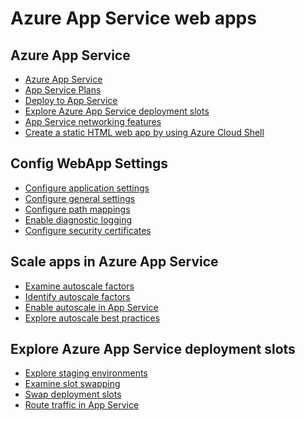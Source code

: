 # Azure App Service web apps

## Azure App Service
- [Azure App Service](https://github.com/venkatavarunp/AzureDevelopment/blob/main/1.WebApps/1.AppService.md)
- [App Service Plans](https://github.com/venkatavarunp/AzureDevelopment/blob/main/1.WebApps/2.AppServicePlans.md)
- [Deploy to App Service](https://github.com/venkatavarunp/AzureDevelopment/blob/main/1.WebApps/3.AppServiceDeployment.md)
- [Explore Azure App Service deployment slots](https://github.com/venkatavarunp/AzureDevelopment/blob/main/1.WebApps/4.AppServiceAuth.md)
- [App Service networking features](https://github.com/venkatavarunp/AzureDevelopment/blob/main/1.WebApps/5.Network.md)
- [Create a static HTML web app by using Azure Cloud Shell](https://github.com/venkatavarunp/AzureDevelopment/blob/main/1.WebApps/Lab.md)
## Config WebApp Settings
- [Configure application settings](https://github.com/venkatavarunp/AzureDevelopment/blob/main/1.WebApps/6.AppConfig.md)
- [Configure general settings](https://github.com/venkatavarunp/AzureDevelopment/blob/main/1.WebApps/7.GeneralConfig.md)
- [Configure path mappings](https://github.com/venkatavarunp/AzureDevelopment/blob/main/1.WebApps/8.PathMap.md)
- [Enable diagnostic logging](https://github.com/venkatavarunp/AzureDevelopment/blob/main/1.WebApps/9.Logs.md)
- [Configure security certificates](https://github.com/venkatavarunp/AzureDevelopment/blob/main/1.WebApps/10.Certificates.md)
## Scale apps in Azure App Service
- [Examine autoscale factors](https://github.com/venkatavarunp/AzureDevelopment/blob/main/1.WebApps/11.AutoScale.md)
- [Identify autoscale factors]()
- [Enable autoscale in App Service]()
- [Explore autoscale best practices]()
## Explore Azure App Service deployment slots
- [Explore staging environments]()
- [Examine slot swapping]()
- [Swap deployment slots]()
- [Route traffic in App Service]()
